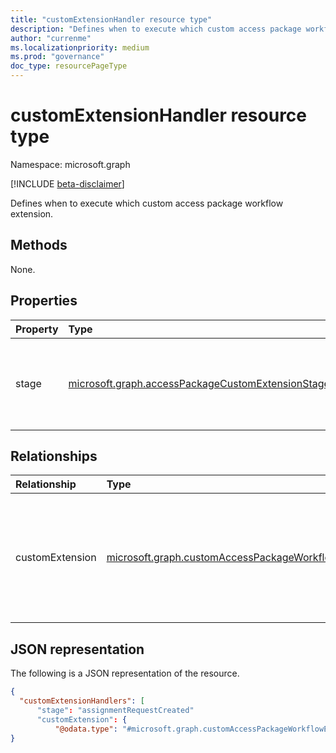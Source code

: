 ```yaml
---
title: "customExtensionHandler resource type"
description: "Defines when to execute which custom access package workflow extension."
author: "currenme"
ms.localizationpriority: medium
ms.prod: "governance"
doc_type: resourcePageType
---
```


# customExtensionHandler resource type

Namespace: microsoft.graph

[!INCLUDE [beta-disclaimer](../../includes/beta-disclaimer.md)]

Defines when to execute which custom access package workflow extension.

## Methods
None.

## Properties
|Property|Type|Description|
|:---|:---|:---|
|stage|[microsoft.graph.accessPackageCustomExtensionStage]()|Indicates at which stage the custom action will be executed.|

## Relationships
|Relationship|Type|Description|
|:---|:---|:---|
|customExtension|[microsoft.graph.customAccessPackageWorkflowExtension](../resources/customaccesspackageworkflowextension.md)|Indicate which custom extension will be executed at this stage. Nullable. Supports $expand|

## JSON representation
The following is a JSON representation of the resource.
<!-- {
  "blockType": "resource",
  "keyProperty": "id",
  "@odata.type": "microsoft.graph.customExtensionHandler",
  "baseType": "microsoft.graph.entity",
  "openType": false
}
-->
``` json
{
  "customExtensionHandlers": [ 
      "stage": "assignmentRequestCreated"
      "customExtension": { 
          "@odata.type": "#microsoft.graph.customAccessPackageWorkflowExtension", 
}
```

